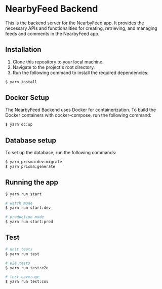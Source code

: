 # NearbyFeed Backend

This is the backend server for the NearbyFeed app. It provides the necessary APIs and functionalities for creating, retrieving, and managing feeds and comments in the NearbyFeed app.

## Installation

1. Clone this repository to your local machine.
2. Navigate to the project's root directory.
3. Run the following command to install the required dependencies:
```bash
$ yarn install
```

## Docker Setup
The NearbyFeed Backend uses Docker for containerization. To build the Docker containers with docker-compose, run the following command:
```bash
$ yarn dc:up
```

## Database setup
To set up the database, run the following commands:
```bash
$ yarn prisma:dev:migrate
$ yarn prisma:generate
```



## Running the app

```bash
$ yarn run start

# watch mode
$ yarn run start:dev

# production mode
$ yarn run start:prod
```

## Test

```bash
# unit tests
$ yarn run test

# e2e tests
$ yarn run test:e2e

# test coverage
$ yarn run test:cov
```
